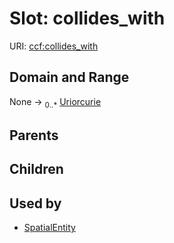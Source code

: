 
# Slot: collides_with



URI: [ccf:collides_with](http://purl.org/ccf/collides_with)


## Domain and Range

None &#8594;  <sub>0..\*</sub> [Uriorcurie](types/Uriorcurie.md)

## Parents


## Children


## Used by

 * [SpatialEntity](SpatialEntity.md)
